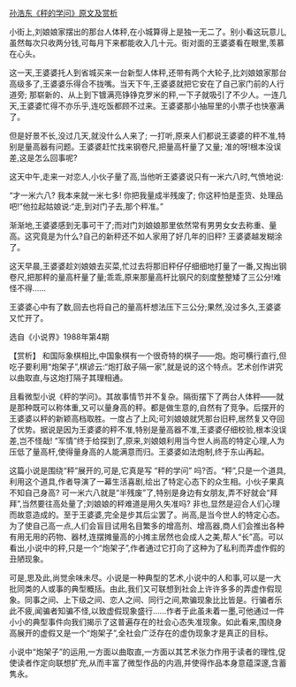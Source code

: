 [孙浩东《秤的学问》原文及赏析](https://www.vrrw.net/wx/15254.html)

小街上,刘娘娘家摆出的那台人体秤,在小城算得上是独一无二了。别小看这玩意儿,虽然每次只收两分钱,可每月下来都能收入几十元。街对面的王婆婆看在眼里,羡慕在心头。

这一天,王婆婆托人到省城买来一台新型人体秤,还带有两个大轮子,比刘娘娘家那台高级多了,王婆婆乐得合不拢嘴。当天下午,王婆婆就把它安在了自己家门前的人行道旁; 那崭新的、从上到下镀满亮铮铮克罗米的秤,一下子就吸引了不少人。一连几天,王婆婆忙得不亦乐乎,连吃饭都顾不过来。王婆婆那小抽屉里的小票子也快塞满了。

但是好景不长,没过几天,就没什么人来了; 一打听,原来人们都说王婆婆的秤不准,特别是量高器有问题。王婆婆赶忙找来钢卷尺,把量高杆量了又量; 准的呀!根本没误差,这是怎么回事呢?

这天中午,走来一对恋人,小伙子量了高,当他听王婆婆说只有一米六八时,气愤地说:

“才一米六八? 我本来就一米七多! 你把我量成半残废了; 你这秤怕是歪货、处理品吧!”他拉起姑娘说:“走,到对门子去,那个秤准。”

渐渐地,王婆婆感到无事可干了;而对门刘娘娘那里依然常有男男女女去称重、量高。这究竟是为什么?自己的新秤还不如人家用了好几年的旧秤? 王婆婆越发糊涂了。

这天早晨,王婆婆趁刘娘娘去买菜,忙过去将那旧秤仔仔细细地打量了一番,又掏出钢卷尺,把那秤的量高杆量了量;乖乖,原来那量高杆比钢尺的刻度整整矮了三公分!难怪不得……

王婆婆心中有了数,回去也将自己的量高杆想法压下三公分;果然,没过多久,王婆婆又忙开了。

选自《小说界》1988年第4期



【赏析】 和国际象棋相比,中国象棋有一个很奇特的棋子——炮。炮可横行直行,但吃子要利用“炮架子”,棋谚云:“炮打敌子隔一家”,就是说的这个特点。艺术创作讲究以曲取直,与这炮打隔子其理相通。

且看微型小说《秤的学问》。其故事情节并不复杂。隔街摆下了两台人体秤——就是那种既可以称体重,又可以量身高的秤。都是做生意的,自然有了竞争。后摆开的王婆婆以秤的新颖高档取胜。一度占了上风;可刘娘娘就凭那台旧秤,居然复又夺回了优势。据说是因为王婆婆的秤不准,特别是量高器不准,王婆婆仔细校验,根本没误差,岂不怪哉! “军情”终于给探到了,原来,刘娘娘利用当今世人尚高的特定心理,人为压低了量高杆,使得量身高的人能满意而归。王婆婆如法炮制,终于东山再起。

这篇小说是围绕“秤”展开的,可是,它真是写 “秤的学问” 吗?否。“秤”,只是一个道具,利用这个道具,作者导演了一幕生活喜剧,绘出了特定心态下的众生相。小伙子果真不知自己身高? 可一米六八就是“半残废”了,特别是身边有女朋友,弄不好就会“拜拜”,当然要往高处量了;刘娘娘的秤难道是用久失准吗? 非也,显然是迎合人们心理而故意造成的。至于王婆婆,完全是步其后尘罢了。尚高,是当今世人的特定心态。为了使自己高一点,人们会盲目试用名目繁多的增高剂、增高器,商人们会推出各种有用无用的药物、器材,连摆摊量高的小摊主居然也会成人之美,帮人“长”高。可以看出,小说中的秤,只是一个“炮架子”,作者通过它打向了这种为了私利而弄虚作假的丑陋现象。

可是,思及此,尚觉余味未尽。小说是一种典型的艺术,小说中的人和事,可以是一大批同类的人或事的典型概括。由此,我们又可联想到社会上许许多多的弄虚作假现象。同事之间、上下级之间、恋人之间、同行之间,欺骗现象比比皆是。行骗者乐此不疲,闻骗者知骗不怪,以致虚假现象盛行……作者于此虽未着一墨,可他通过一件小小的典型事件向我们揭示了这普遍存在的社会心态失准现象。如此看来,围绕身高展开的虚假又是一个“炮架子”,全社会广泛存在的虚伪现象才是真正的目标。

小说中“炮架子”的运用,一方面以曲取直,一方面以其艺术张力作用于读者的理性,促使读者作定向联想扩充,从而丰富了微型作品的内涵,并使得作品本身意蕴深邃,含蓄隽永。

